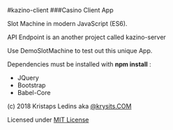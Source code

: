 #kazino-client
###Casino Client App

Slot Machine in modern JavaScript (ES6).

API Endpoint is an another project called kazino-server

Use DemoSlotMachine to test out this unique App.

Dependencies must be installed with __npm install__ :
* JQuery
* Bootstrap
* Babel-Core

(c) 2018 Kristaps Ledins aka [@krysits.COM](http://krysits.com)

Licensed under [MIT License](../blob/master/LICENSE)
